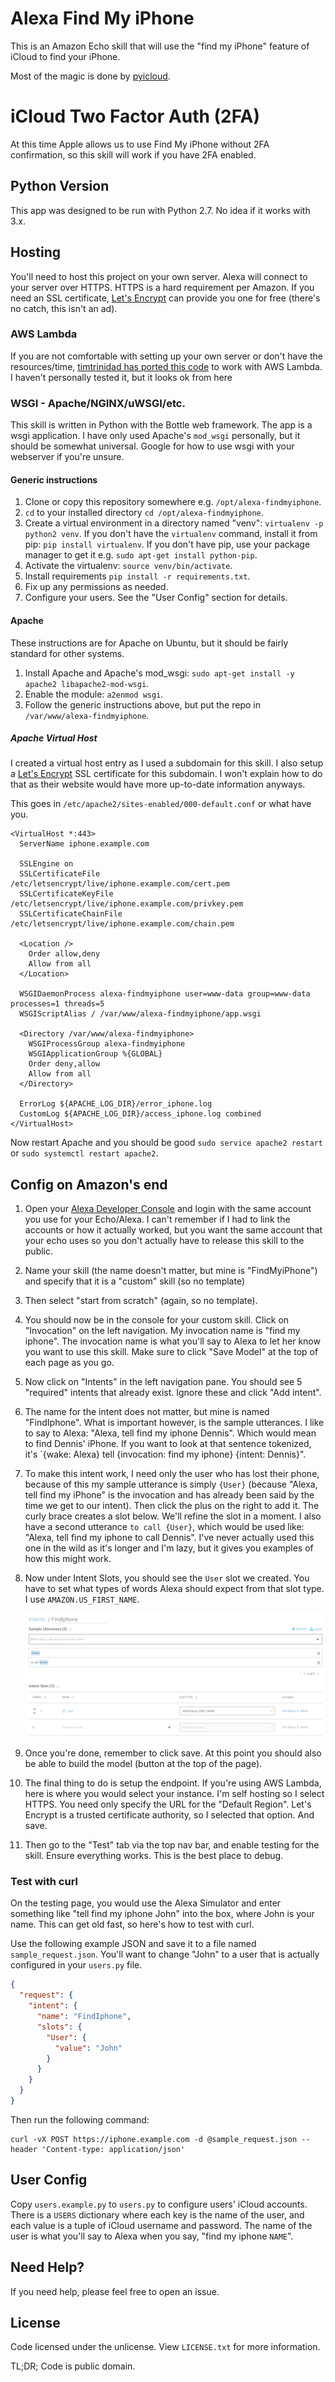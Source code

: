 # Alexa Find My iPhone
This is an Amazon Echo skill that will use the "find my iPhone" feature of
iCloud to find your iPhone.

Most of the magic is done by
[pyicloud](https://github.com/picklepete/pyicloud).

# iCloud Two Factor Auth (2FA)
At this time Apple allows us to use Find My iPhone without 2FA confirmation,
so this skill will work if you have 2FA enabled.

## Python Version
This app was designed to be run with Python 2.7. No idea if it works with 3.x.

## Hosting
You'll need to host this project on your own server. Alexa will connect to your
server over HTTPS. HTTPS is a hard requirement per Amazon. If you need an SSL
certificate, [Let's Encrypt](https://letsencrypt.org/) can provide you one for
free (there's no catch, this isn't an ad).

### AWS Lambda
If you are not comfortable with setting up your own server or don't have the
resources/time, [timtrinidad has ported this code](https://github.com/timtrinidad/alexa-findmyiphone) to work with AWS Lambda. I
haven't personally tested it, but it looks ok from here

### WSGI - Apache/NGINX/uWSGI/etc.
This skill is written in Python with the Bottle web framework. The app is a
wsgi application. I have only used Apache's `mod_wsgi` personally, but it
should be somewhat universal. Google for how to use wsgi with your webserver if
you're unsure.

#### Generic instructions
1. Clone or copy this repository somewhere e.g. `/opt/alexa-findmyiphone`.
1. `cd` to your installed directory `cd /opt/alexa-findmyiphone`.
1. Create a virtual environment in a directory named "venv":
   `virtualenv -p python2 venv`. If you don't have the `virtualenv` command,
   install it from pip: `pip install virtualenv`. If you don't have pip, use
   your package manager to get it e.g. `sudo apt-get install python-pip`.
1. Activate the virtualenv: `source venv/bin/activate`.
1. Install requirements `pip install -r requirements.txt`.
1. Fix up any permissions as needed.
1. Configure your users. See the "User Config" section for details.

#### Apache
These instructions are for Apache on Ubuntu, but it should be fairly standard
for other systems.

1. Install Apache and Apache's mod_wsgi:
   `sudo apt-get install -y apache2 libapache2-mod-wsgi`.
1. Enable the module: `a2enmod wsgi`.
1. Follow the generic instructions above, but put the repo in
   `/var/www/alexa-findmyiphone`.

##### Apache Virtual Host
I created a virtual host entry as I used a subdomain for this skill.
I also setup a [Let's Encrypt](https://letsencrypt.org/) SSL certificate for
this subdomain. I won't explain how to do that as their website would have more
up-to-date information anyways.

This goes in `/etc/apache2/sites-enabled/000-default.conf` or what have you.

```
<VirtualHost *:443>
  ServerName iphone.example.com

  SSLEngine on
  SSLCertificateFile      /etc/letsencrypt/live/iphone.example.com/cert.pem
  SSLCertificateKeyFile   /etc/letsencrypt/live/iphone.example.com/privkey.pem
  SSLCertificateChainFile /etc/letsencrypt/live/iphone.example.com/chain.pem

  <Location />
    Order allow,deny
    Allow from all
  </Location>

  WSGIDaemonProcess alexa-findmyiphone user=www-data group=www-data processes=1 threads=5
  WSGIScriptAlias / /var/www/alexa-findmyiphone/app.wsgi

  <Directory /var/www/alexa-findmyiphone>
    WSGIProcessGroup alexa-findmyiphone
    WSGIApplicationGroup %{GLOBAL}
    Order deny,allow
    Allow from all
  </Directory>

  ErrorLog ${APACHE_LOG_DIR}/error_iphone.log
  CustomLog ${APACHE_LOG_DIR}/access_iphone.log combined
</VirtualHost>
```

Now restart Apache and you should be good `sudo service apache2 restart` or
`sudo systemctl restart apache2`.

## Config on Amazon's end

1. Open your
[Alexa Developer Console](https://developer.amazon.com/alexa/console/ask) and
login with the same account you use for your Echo/Alexa.
I can't remember if I had to link the accounts or how it actually worked, but
you want the same account that your echo uses so you don't actually have to
release this skill to the public.

1. Name your skill (the name doesn't matter, but mine is "FindMyiPhone") and
   specify that it is a "custom" skill (so no template)

1. Then select "start from scratch" (again, so no template).

1. You should now be in the console for your custom skill. Click on
   "Invocation" on the left navigation. My invocation name is "find my iphone".
   The invocation name is what you'll say to Alexa to let her know you want to
   use this skill. Make sure to click "Save Model" at the top of each page as
   you go.

1. Now click on "Intents" in the left navigation pane. You should see 5
   "required" intents that already exist. Ignore these and click "Add intent".

1. The name for the intent does not matter, but mine is named "FindIphone".
   What is important however, is the sample utterances. I like to say to Alexa:
   "Alexa, tell find my iphone Dennis". Which would mean to find Dennis'
   iPhone. If you want to look at that sentence tokenized, it's `{wake: Alexa}
   tell {invocation: find my iphone} {intent: Dennis}".

1. To make this intent work, I need only the user who has lost their phone,
   because of this my sample utterance is simply `{User}` (because "Alexa, tell
   find my iPhone" is the invocation and has already been said by the time we
   get to our intent). Then click the plus on the right to add it. The curly
   brace creates a slot below. We'll refine the slot in a moment. I also have a
   second utterance `to call {User}`, which would be used like: "Alexa, tell
   find my iphone to call Dennis". I've never actually used this one in the
   wild as it's longer and I'm lazy, but it gives you examples of how this
   might work.

1. Now under Intent Slots, you should see the `User` slot we created. You have
   to set what types of words Alexa should expect from that slot type. I use
   `AMAZON.US_FIRST_NAME`.

   ![](alexa_intent.png)

1. Once you're done, remember to click save. At this point you should also be
   able to build the model (button at the top of the page).

1. The final thing to do is setup the endpoint. If you're using AWS Lambda,
   here is where you would select your instance. I'm self hosting so I select
   HTTPS. You need only specify the URL for the "Default Region". Let's Encrypt
   is a trusted certificate authority, so I selected that option. And save.

1. Then go to the "Test" tab via the top nav bar, and enable testing for the
   skill. Ensure everything works. This is the best place to debug.

### Test with curl
On the testing page, you would use the Alexa Simulator and enter something like
"tell find my iphone John" into the box, where John is your name. This can get
old fast, so here's how to test with curl.

Use the following example JSON and save it to a file named
`sample_request.json`. You'll want to change "John" to a user that is actually
configured in your `users.py` file.

```json
{
  "request": {
    "intent": {
      "name": "FindIphone",
      "slots": {
        "User": {
          "value": "John"
        }
      }
    }
  }
}
```

Then run the following command:
```
curl -vX POST https://iphone.example.com -d @sample_request.json --header 'Content-type: application/json'
```

## User Config

Copy `users.example.py` to `users.py` to configure users' iCloud accounts.
There is a `USERS` dictionary where each key is the name of the user, and each
value is a tuple of iCloud username and password. The name of the user is
what you'll say to Alexa when you say, "find my iphone `NAME`".

## Need Help?

If you need help, please feel free to open an issue.

## License
Code licensed under the unlicense. View `LICENSE.txt` for more information.

TL;DR; Code is public domain.
